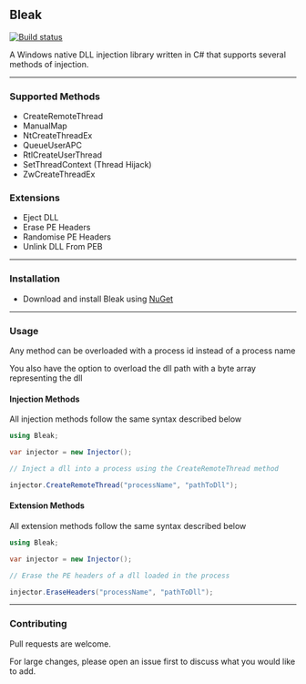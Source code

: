 ## Bleak 

[![Build status](https://ci.appveyor.com/api/projects/status/f19i6yj053atkn4h?svg=true)](https://ci.appveyor.com/project/Akaion/bleak)

A Windows native DLL injection library written in C# that supports several methods of injection.

----

### Supported Methods

* CreateRemoteThread
* ManualMap
* NtCreateThreadEx
* QueueUserAPC
* RtlCreateUserThread
* SetThreadContext (Thread Hijack)
* ZwCreateThreadEx

### Extensions

* Eject DLL
* Erase PE Headers
* Randomise PE Headers
* Unlink DLL From PEB

----

### Installation

* Download and install Bleak using [NuGet](https://www.nuget.org/packages/Bleak)

----

### Usage

Any method can be overloaded with a process id instead of a process name

You also have the option to overload the dll path with a byte array representing the dll

#### Injection Methods

All injection methods follow the same syntax described below

```csharp
using Bleak;

var injector = new Injector();

// Inject a dll into a process using the CreateRemoteThread method

injector.CreateRemoteThread("processName", "pathToDll");
```

#### Extension Methods

All extension methods follow the same syntax described below

```csharp
using Bleak;

var injector = new Injector();

// Erase the PE headers of a dll loaded in the process

injector.EraseHeaders("processName", "pathToDll");
```
----

### Contributing
Pull requests are welcome. 

For large changes, please open an issue first to discuss what you would like to add.
